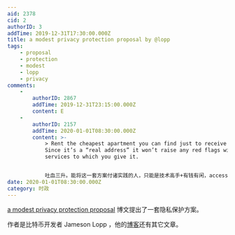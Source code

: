 ```yaml
---
aid: 2378
cid: 2
authorID: 3
addTime: 2019-12-31T17:30:00.000Z
title: a modest privacy protection proposal by @lopp
tags:
    - proposal
    - protection
    - modest
    - lopp
    - privacy
comments:
    -
        authorID: 2867
        addTime: 2019-12-31T23:15:00.000Z
        content: E
    -
        authorID: 2157
        addTime: 2020-01-01T08:30:00.000Z
        content: >-
            > Rent the cheapest apartment you can find just to receive mail.
            Since it’s a “real address” it won’t raise any red flags with
            services to which you give it.


            吐血三升。能将这一套方案付诸实践的人，只能是技术高手+有钱有闲，accessibility基本为零。
date: 2020-01-01T08:30:00.000Z
category: 时政
---
```


[a modest privacy protection proposal](https://blog.lopp.net/modest-privacy-protection-proposal/) 博文提出了一套隐私保护方案。

作者是比特币开发者 Jameson Lopp ，他的[博客](https://blog.lopp.net/)还有其它文章。
